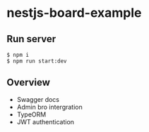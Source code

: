 # nestjs-board-example

## Run server

```shell
$ npm i
$ npm run start:dev
```

## Overview

-   Swagger docs
-   Admin bro intergration
-   TypeORM
-   JWT authentication
